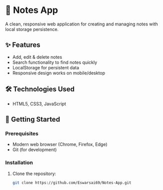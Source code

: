 # 📝 Notes App

A clean, responsive web application for creating and managing notes with local storage persistence.

## ✨ Features

- Add, edit & delete notes
- Search functionality to find notes quickly
- LocalStorage for persistent data
- Responsive design works on mobile/desktop

## 🛠️ Technologies Used

- HTML5, CSS3, JavaScript

## 🚀 Getting Started

### Prerequisites
- Modern web browser (Chrome, Firefox, Edge)
- Git (for development)

### Installation
1. Clone the repository:
   ```bash
   git clone https://github.com/Eswarsai69/Notes-App.git
